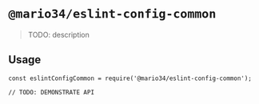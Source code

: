 # `@mario34/eslint-config-common`

> TODO: description

## Usage

```
const eslintConfigCommon = require('@mario34/eslint-config-common');

// TODO: DEMONSTRATE API
```
